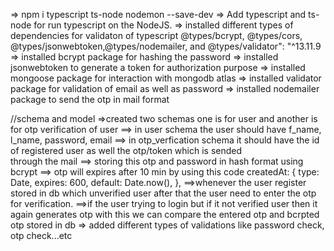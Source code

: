 => npm i typescript ts-node nodemon --save-dev => Add typescript and ts-node for run typescript on the NodeJS.
=> installed different types of dependencies for validaton of typescript @types/bcrypt, @types/cors, @types/jsonwebtoken,@types/nodemailer, and @types/validator": "^13.11.9
=> installed bcrypt package for hashing the password
=> installed jsonwebtoken to generate a token for authorization purpose
=> installed mongoose package for interaction with mongodb atlas
=> installed validator package for validation of email as well as password
=> installed nodemailer package to send the otp in mail format

//schema and model
=>created two schemas one is for user and another is for otp verification of user
==> in user schema the user should have f_name, l_name, password, email
==> in otp_verfication schema it should have the id of registered user as well the otp/token which is sended  
 through the mail
==> storing this otp and password in hash format using bcrypt
==> otp will expires after 10 min by using this code
createdAt: {
type: Date,
expires: 600,
default: Date.now(),
},
==>whenever the user register stored in db which unverified user after that the user need to enter the otp for
verification.
==>if the user trying to login but if it not verified user then it again generates otp with this we can compare the
entered otp and bcrpted otp stored in db
=> added different types of validations like password check, otp check...etc
